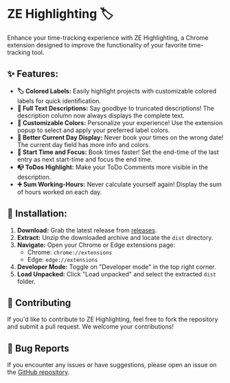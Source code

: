 # ZE Highlighting 🏷️

Enhance your time-tracking experience with ZE Highlighting, a Chrome extension designed to improve the functionality of your favorite time-tracking tool.

## ✨ Features:

* **🏷️ Colored Labels:** Easily highlight projects with customizable colored labels for quick identification.
* **📝 Full Text Descriptions:** Say goodbye to truncated descriptions! The description column now always displays the complete text.
* **🎨 Customizable Colors:** Personalize your experience! Use the extension popup to select and apply your preferred label colors.
* **📅 Better Current Day Display:** Never book your times on the wrong date! The current day field has more info and colors.
* **🚓 Start Time and Focus:** Book times faster! Set the end-time of the last entry as next start-time and focus the end time.
* **📭 ToDos Highlight:** Make your ToDo Comments more visible in the description.
* **➕ Sum Working-Hours:** Never calculate yourself again! Display the sum of hours worked on each day.


## 🚀 Installation:

1.  **Download:** Grab the latest release from [releases](https://github.com/MichaelHolley/ze-highlighting/releases).
2.  **Extract:** Unzip the downloaded archive and locate the `dist` directory.
3.  **Navigate:** Open your Chrome or Edge extensions page:
    * Chrome: `chrome://extensions`
    * Edge: `edge://extensions`
4.  **Developer Mode:** Toggle on "Developer mode" in the top right corner.
5.  **Load Unpacked:** Click "Load unpacked" and select the extracted `dist` folder.

## 🤝 Contributing

If you'd like to contribute to ZE Highlighting, feel free to fork the repository and submit a pull request. We welcome your contributions!

## 🐛 Bug Reports

If you encounter any issues or have suggestions, please open an issue on the [GitHub repository](https://github.com/MichaelHolley/ze-highlighting/issues).
